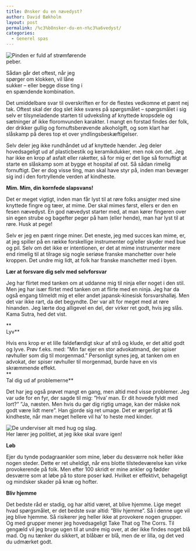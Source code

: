 ```yaml
---
title: Ønsker du en nævedyst?
author: David Bækholm
layout: post
permalink: /%c3%b8nsker-du-en-n%c3%a6vedyst/
categories:
  - Generel spas
---
```

<div class="bitImage bitRight" style="width: 228px">
  <img src="http://www.abekat.net/images/stik.jpg" alt="Pinden er fuld af strømførende peber." /></p> <p>
    Sådan går det oftest, når jeg spørger om klokken, vil låne sukker – eller begge disse ting i en spændende kombination.
  </p>
</div>

Det umiddelbare svar til overskriften er for de flestes vedkomne et pænt nej tak. Oftest skal der dog slet ikke svares på spørgsmålet – spørgsmålet i sig selv er tilsyneladende starten til udveksling af knyttede kropsdele og sætninger af ikke floromvunden karakter. I mangt en forstad findes der folk, der drikker gullig og fornuftsberøvende alkoholgift, og som klart har slåskamp på deres top et over yndlingsbeskæftigelser. 

Selv deler jeg ikke rundhåndet ud af knyttede hænder. Jeg deler hovedsageligt ud af plasticbestik og keramikdukker, men nok om det. Jeg har ikke en krop af asfalt eller raketter, så for mig er det lige så fornuftigt at starte en slåskamp som at bygge et hospital af ost. Så sådan rimelig fornuftigt. Der er dog visse ting, man skal have styr på, inden man bevæger sig ind i den fortryllende verden af kindheste.  
<!--more-->

  
**Mim. Mim, din kornfede slapsvans!**

Det er meget vigtigt, inden man får lyst til at røre folks ansigter med sine knyttede fingre og tæer, at mime. Der skal mimes først, ellers er den en fesen nævedyst. En god nævedyst starter med, at man kører fingeren over sin egen strube og bagefter peger på ham (eller hende), man har lyst til at røre. Husk at pege! 

Selv er jeg en pænt ringe miner. Det eneste, jeg med succes kan mime, er, at jeg spiller på en række forskellige instrumenter og/eller skyder med bue og pil. Selv om det ikke er intentionen, er det at mime instrumenter mere end rimelig til at tilrage sig nogle seriøse franske manchetter over hele kroppen. Det undre mig lidt, at folk har franske manchetter med i byen. 

**Lær at forsvare dig selv med selvforsvar**

Jeg har flirtet med tanken om at uddanne mig til ninja eller noget i den stil. Men jeg har især flirtet med tanken om at flirte med en ninja. Jeg har da også engang tilmeldt mig et eller andet japansk-kinesisk forsvarshalløj. Men det var ikke rart, da det begyndte. Der var alt for meget med at røre hinanden. Jeg lærte dog alligevel en del, der virker ret godt, hvis jeg slås. Kama Sutra, hed det vist. 

**  
Lyv**

Hvis ens krop er et lille faldefærdigt skur af strå og klude, er det altid godt og lyve. Prøv f.eks. med: ”Min far ejer en stor advokatmand, der spiser røvhuller som dig til morgenmad.” Personligt synes jeg, at tanken om en advokat, der spiser røvhuller til morgenmad, burde have en vis skræmmende effekt.  
**  
Tal dig ud af problemerne**

Det har jeg også prøvet mangt en gang, men altid med visse problemer. Jeg var ude for en fyr, der sagde til mig: ”Hva’ man. Er dit hovede fyldt med lort?” ”Ja, næsten. Men hvis du gør dig rigtig umage, kan der måske nok godt være lidt mere”. Han gjorde sig ret umage. Det er ærgerligt at få kindheste, når man meget hellere vil ha’ to heste med kinder. 

<div class="bitImage bitCenter" style="width: 328px">
  <img src="http://www.abekat.net/images/brutality.jpg" alt="De underviser alt med hug og slag." /><br /> Her lærer jeg politiet, at jeg ikke skal svare igen!
</div>

**Løb**

Ejer du tynde podagraankler som mine, løber du desværre nok heller ikke nogen steder. Dette er ret uheldigt, når ens blotte tilstedeværelse kan virke provokerende på folk. Men efter 100 skridt er mine ankler og fødder desværre som at løbe på to store poser kød. Hvilket er effektivt, behageligt og mindsker skader på knæ og hofter. 

**Bliv hjemme**

Det bedste råd er stadig, og har altid været, at blive hjemme. Lige meget hvad spørgsmålet, er det bedste svar altid: ”Bliv hjemme”. Så i denne uge vil jeg blive hjemme. Så risikerer jeg heller ikke at provokere nogen grupper. Og med grupper mener jeg hovedsageligt Take That og The Corrs. Til gengæld vil jeg bruge ugen til at undre mig over, at der ikke findes noget blå mad. Og nu tænker du sikkert, at blåbær er blå, men de er lilla, og det ved du udmærket godt.